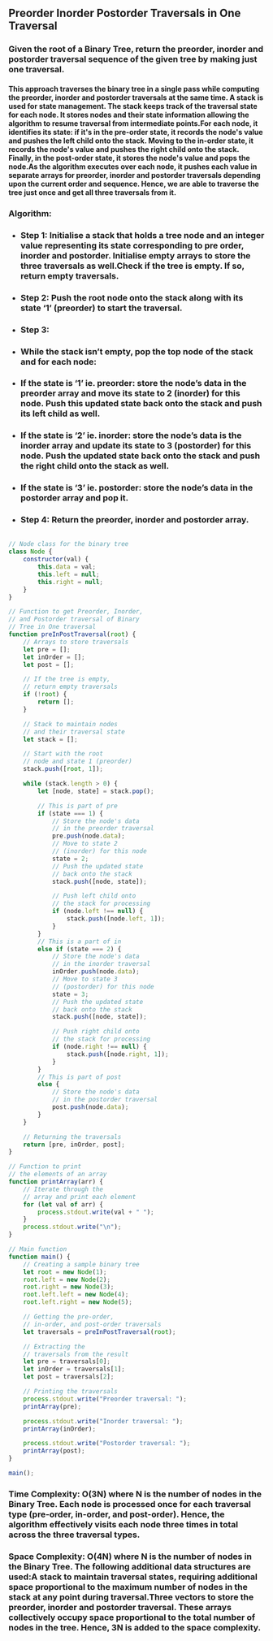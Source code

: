 ## Preorder Inorder Postorder Traversals in One Traversal

### Given the root of a Binary Tree, return the preorder, inorder and postorder traversal sequence of the given tree by making just one traversal.


#### This approach traverses the binary tree in a single pass while computing the preorder, inorder and postorder traversals at the same time. A stack is used for state management. The stack keeps track of the traversal state for each node. It stores nodes and their state information allowing the algorithm to resume traversal from intermediate points.For each node, it identifies its state: if it's in the pre-order state, it records the node's value and pushes the left child onto the stack. Moving to the in-order state, it records the node's value and pushes the right child onto the stack. Finally, in the post-order state, it stores the node's value and pops the node.As the algorithm executes over each node, it pushes each value in separate arrays for preorder, inorder and postorder traversals depending upon the current order and sequence. Hence, we are able to traverse the tree just once and get all three traversals from it.

### Algorithm:

* ### Step 1: Initialise a stack that holds a tree node and an integer value representing its state corresponding to pre order, inorder and postorder. Initialise empty arrays to store the three traversals as well.Check if the tree is empty. If so, return empty traversals.
* ### Step 2: Push the root node onto the stack along with its state ‘1’ (preorder) to start the traversal.
* ### Step 3:

* ### While the stack isn’t empty, pop the top node of the stack and for each node:

* ### If the state is ‘1’ ie. preorder: store the node’s data in the preorder array and move its state to 2 (inorder) for this node. Push this updated state back onto the stack and push its left child as well.
* ### If the state is ‘2’ ie. inorder: store the node’s data is the inorder array and update its state to 3 (postorder) for this node. Push the updated state back onto the stack and push the right child onto the stack as well.
* ### If the state is ‘3’ ie. postorder: store the node’s data in the postorder array and pop it.

* ### Step 4: Return the preorder, inorder and postorder array.

```js
                            
// Node class for the binary tree
class Node {
    constructor(val) {
        this.data = val;
        this.left = null;
        this.right = null;
    }
}

// Function to get Preorder, Inorder,
// and Postorder traversal of Binary
// Tree in One traversal
function preInPostTraversal(root) {
    // Arrays to store traversals
    let pre = [];
    let inOrder = [];
    let post = [];

    // If the tree is empty,
    // return empty traversals
    if (!root) {
        return [];
    }

    // Stack to maintain nodes
    // and their traversal state
    let stack = [];

    // Start with the root
    // node and state 1 (preorder)
    stack.push([root, 1]);

    while (stack.length > 0) {
        let [node, state] = stack.pop();

        // This is part of pre
        if (state === 1) {
            // Store the node's data
            // in the preorder traversal
            pre.push(node.data);
            // Move to state 2
            // (inorder) for this node
            state = 2;
            // Push the updated state
            // back onto the stack
            stack.push([node, state]);

            // Push left child onto
            // the stack for processing
            if (node.left !== null) {
                stack.push([node.left, 1]);
            }
        }
        // This is a part of in
        else if (state === 2) {
            // Store the node's data
            // in the inorder traversal
            inOrder.push(node.data);
            // Move to state 3
            // (postorder) for this node
            state = 3;
            // Push the updated state
            // back onto the stack
            stack.push([node, state]);

            // Push right child onto
            // the stack for processing
            if (node.right !== null) {
                stack.push([node.right, 1]);
            }
        }
        // This is part of post
        else {
            // Store the node's data
            // in the postorder traversal
            post.push(node.data);
        }
    }

    // Returning the traversals
    return [pre, inOrder, post];
}

// Function to print
// the elements of an array
function printArray(arr) {
    // Iterate through the
    // array and print each element
    for (let val of arr) {
        process.stdout.write(val + " ");
    }
    process.stdout.write("\n");
}

// Main function
function main() {
    // Creating a sample binary tree
    let root = new Node(1);
    root.left = new Node(2);
    root.right = new Node(3);
    root.left.left = new Node(4);
    root.left.right = new Node(5);

    // Getting the pre-order,
    // in-order, and post-order traversals
    let traversals = preInPostTraversal(root);

    // Extracting the 
    // traversals from the result
    let pre = traversals[0];
    let inOrder = traversals[1];
    let post = traversals[2];

    // Printing the traversals
    process.stdout.write("Preorder traversal: ");
    printArray(pre);

    process.stdout.write("Inorder traversal: ");
    printArray(inOrder);

    process.stdout.write("Postorder traversal: ");
    printArray(post);
}

main();
```

### Time Complexity: O(3N) where N is the number of nodes in the Binary Tree. Each node is processed once for each traversal type (pre-order, in-order, and post-order). Hence, the algorithm effectively visits each node three times in total across the three traversal types.

### Space Complexity: O(4N) where N is the number of nodes in the Binary Tree. The following additional data structures are used:A stack to maintain traversal states, requiring additional space proportional to the maximum number of nodes in the stack at any point during traversal.Three vectors to store the preorder, inorder and postorder traversal. These arrays collectively occupy space proportional to the total number of nodes in the tree. Hence, 3N is added to the space complexity.

